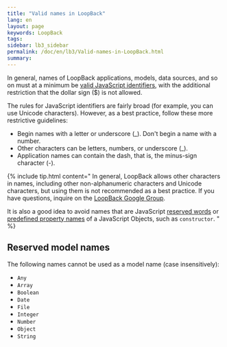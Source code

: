 ```yaml
---
title: "Valid names in LoopBack"
lang: en
layout: page
keywords: LoopBack
tags:
sidebar: lb3_sidebar
permalink: /doc/en/lb3/Valid-names-in-LoopBack.html
summary:
---
```


In general, names of LoopBack applications, models, data sources, and so on must at a minimum be
[valid JavaScript identifiers](https://mathiasbynens.be/notes/javascript-identifiers),
with the additional restriction that the dollar sign ($) is not allowed.

The rules for JavaScript identifiers are fairly broad (for example, you can use Unicode characters).
However, as a best practice, follow these more restrictive guidelines:

* Begin names with a letter or underscore (_). Don't begin a name with a number.
* Other characters can be letters, numbers, or underscore (_).
* Application names can contain the dash, that is, the minus-sign character (-).

{% include tip.html content="
In general, LoopBack allows other characters in names, including other non-alphanumeric characters and Unicode characters,
but using them is not recommended as a best practice. If you have questions, inquire on the [LoopBack Google Group](https://groups.google.com/forum/#!forum/loopbackjs).

It is also a good idea to avoid names that are JavaScript [reserved words](https://mathiasbynens.be/notes/reserved-keywords) or [predefined property names](https://developer.mozilla.org/en/docs/Web/JavaScript/Reference/Global_Objects/Object/defineProperty) of a JavaScript Objects, such as `constructor`.
" %}

## Reserved model names

The following names cannot be used as a model name (case insensitively):

 - `Any`
 - `Array`
 - `Boolean`
 - `Date`
 - `File`
 - `Integer`
 - `Number`
 - `Object`
 - `String`
